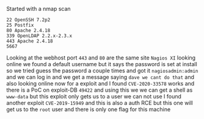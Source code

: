 Started with a nmap scan
```
22 OpenSSH 7.2p2
25 Postfix
80 Apache 2.4.18
339 OpenLDAP 2.2.x-2.3.x
443 Apache 2.4.18
5667
```
Looking at the webhost port `443` and `80` are the same site `Nagios XI` looking online we found a default username but it says the password is set at install so we tried guess the password a couple times and got it `nagiosadmin:admin` and we can log in and we get a message saying `dave we cant do that` and also looking online now for a exploit and I found `CVE-2020-33578` works and there is a PoC on exploit-DB `49422` and using this we we can get a shell as `www-data` but this exploit only gets us to a user we can not use I found another exploit `CVE-2019-15949` and this is also a auth RCE but this one will get us to the `root` user and there is only one flag for this machine 